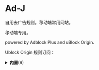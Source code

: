# Ad-J

自用去广告规则。移动端常用网站。

移动端专用。

powered by Adblock Plus and uBlock Origin.

Ublock Origin 规则订阅：

<details>
    <summary><b>内置</b>(6)</summary>
    <input type="checkbox" checked/>
uBlock filters: <a href=""><img src="link.svg">规则订阅</a>

    <input type="checkbox" checked/>
uBlock filters – Badware risks: <a href=""><img src="link.svg">规则订阅</a>

    <input type="checkbox" checked/>
uBlock filters – Privacy: <a href=""><img src="link.svg">规则订阅</a>

    <input type="checkbox" checked/>
uBlock filters – Quick fixes: <a href=""><img src="link.svg">规则订阅</a>

    <input type="checkbox" checked/>
uBlock filters – Resource abuse: <a href=""><img src="link.svg">规则订阅</a>

    <input type="checkbox" checked/>
uBlock filters – Unbreak: <a href=""><img src="link.svg">规则订阅</a>
</details>
